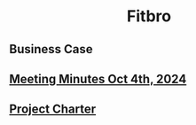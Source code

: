 <h1 align = 'center'> Fitbro </h1>

<h2> Business Case </h2>
    <a href="https://github.com/Kurdonthego1/Fitbro/blob/main/Business%20Case.pdf">

<h2> Meeting Minutes Oct 4th, 2024</h2>
    <a href="https://github.com/Kurdonthego1/Fitbro/blob/main/Meeting%20Minutes%201.pdf">

<h2> Project Charter </h2>
    <a href="">